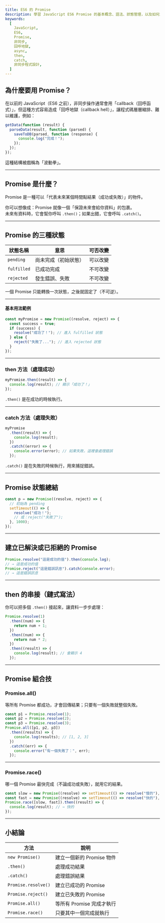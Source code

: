 ```yaml
---
title: ES6 的 Promise
description: 學習 JavaScript ES6 Promise 的基本概念、語法、狀態管理，以及如何解決回呼地獄問題，建立更清晰的非同步程式流程
keywords:
  [
    JavaScript,
    ES6,
    Promise,
    非同步,
    回呼地獄,
    async,
    then,
    catch,
    非同步程式設計,
  ]
---
```


## 為什麼要用 Promise？

在以前的 JavaScript（ES6 之前），非同步操作通常會用「callback（回呼函式）」，但這種方式容易造成「回呼地獄（callback hell）」，讓程式碼層層縮排、難以維護，例如：

```javascript
getData(function (result) {
  parseData(result, function (parsed) {
    saveToDB(parsed, function (response) {
      console.log("完成！");
    });
  });
});
```

這種結構被戲稱為「波動拳」。

---

## Promise 是什麼？

Promise 是一種可以「代表未來某個時間點結果（成功或失敗）」的物件。

你可以想像成：Promise 就像一個「保證未來會給你資料」的包裹。\
 未來有資料時，它會幫你呼叫 `.then()`；如果出錯，它會呼叫 `.catch()`。

---

## Promise 的三種狀態

| 狀態名稱    | 意思                 | 可否改變 |
| ----------- | -------------------- | -------- |
| `pending`   | 尚未完成（初始狀態） | 可以改變 |
| `fulfilled` | 已成功完成           | 不可改變 |
| `rejected`  | 發生錯誤、失敗       | 不可改變 |

一個 Promise 只能轉換一次狀態，之後就固定了（不可逆）。

---

#### 基本用法範例

```javascript
const myPromise = new Promise((resolve, reject) => {
  const success = true;
  if (success) {
    resolve("成功了！"); // 進入 fulfilled 狀態
  } else {
    reject("失敗了..."); // 進入 rejected 狀態
  }
});
```

---

### then 方法（處理成功）

```javascript
myPromise.then((result) => {
  console.log(result); // 顯示「成功了！」
});
```

`.then()` 是在成功的時候執行。

---

### catch 方法（處理失敗）

```javascript
myPromise
  .then((result) => {
    console.log(result);
  })
  .catch((error) => {
    console.error(error); // 如果失敗，這裡會處理錯誤
  });
```

`.catch()` 是在失敗的時候執行，用來捕捉錯誤。

---

## Promise 狀態總結

```javascript
const p = new Promise((resolve, reject) => {
  // 初始為 pending
  setTimeout(() => {
    resolve("成功！");
    // 或：reject("失敗了");
  }, 1000);
});
```

---

## 建立已解決或已拒絕的 Promise

```javascript
Promise.resolve("這是成功的值").then(console.log);
// → 這是成功的值
Promise.reject("這是錯誤訊息").catch(console.error);
// → 這是錯誤訊息
```

---

## then 的串接（鏈式寫法）

你可以把多個 `.then()` 接起來，讓資料一步步處理：

```javascript
Promise.resolve(1)
  .then((num) => {
    return num + 1;
  })
  .then((num) => {
    return num * 2;
  })
  .then((result) => {
    console.log(result); // 會顯示 4
  });
```

---

## Promise 組合技

### Promise.all()

等所有 Promise 都成功，才會回傳結果；只要有一個失敗就整個失敗。

```javascript
const p1 = Promise.resolve(1);
const p2 = Promise.resolve(2);
const p3 = Promise.resolve(3);
Promise.all([p1, p2, p3])
  .then((results) => {
    console.log(results); // [1, 2, 3]
  })
  .catch((err) => {
    console.error("有一個失敗了：", err);
  });
```

---

### Promise.race()

哪一個 Promise 最快完成（不論成功或失敗），就用它的結果。

```javascript
const slow = new Promise((resolve) => setTimeout(() => resolve("慢的"), 2000));
const fast = new Promise((resolve) => setTimeout(() => resolve("快的"), 1000));
Promise.race([slow, fast]).then((result) => {
  console.log(result); // → 快的
});
```

---

## 小結論

| 方法                | 說明                      |
| ------------------- | ------------------------- |
| `new Promise()`     | 建立一個新的 Promise 物件 |
| `.then()`           | 處理成功結果              |
| `.catch()`          | 處理錯誤結果              |
| `Promise.resolve()` | 建立已成功的 Promise      |
| `Promise.reject()`  | 建立已失敗的 Promise      |
| `Promise.all()`     | 等所有 Promise 完成才執行 |
| `Promise.race()`    | 只要其中一個完成就執行    |
